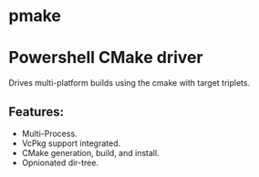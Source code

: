 # pmake
Powershell CMake driver
=======================

Drives multi-platform builds using the cmake with target triplets.

Features:
---------

* Multi-Process.
* VcPkg support integrated.
* CMake generation, build, and install.
* Opnionated dir-tree.
